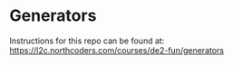 # Generators

Instructions for this repo can be found at: https://l2c.northcoders.com/courses/de2-fun/generators
